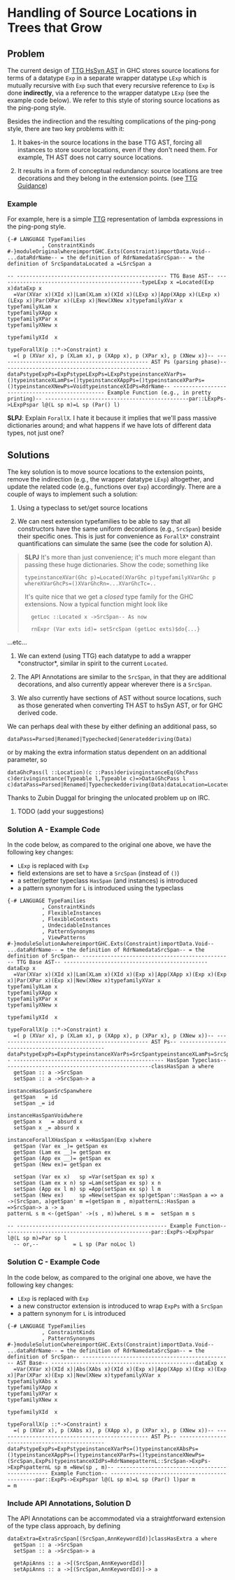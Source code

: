 # Handling of Source Locations in Trees that Grow

## Problem


The current design of [ TTG HsSyn AST](https://ghc.haskell.org/trac/ghc/wiki/ImplementingTreesThatGrow/TreesThatGrowGuidance) in GHC stores source locations for terms of a datatype `Exp` in a separate wrapper datatype `LExp` which is mutually recursive with `Exp` such that every recursive reference to `Exp` is done **indirectly**, via a reference to the wrapper datatype `LExp` (see the example code below). We refer to this style of storing source locations as the ping-pong style.


Besides the indirection and the resulting complications of the ping-pong style, there are two key problems with it: 

1. It bakes-in the source locations in the base TTG AST, forcing all instances to store source locations, even if they don't need them.
  For example, TH AST does not carry source locations. 

1. It results in a form of conceptual redundancy: source locations are tree decorations and they belong in the extension points.
  (see [ TTG Guidance](https://ghc.haskell.org/trac/ghc/wiki/ImplementingTreesThatGrow/TreesThatGrowGuidance))

### Example


For example, here is a simple [ TTG](https://ghc.haskell.org/trac/ghc/wiki/ImplementingTreesThatGrow/TreesThatGrowGuidance) representation of lambda expressions in the ping-pong style.

```
{-# LANGUAGE TypeFamilies
           , ConstraintKinds
#-}moduleOriginalwhereimportGHC.Exts(Constraint)importData.Void-- ...dataRdrName-- = the definition of RdrNamedataSrcSpan-- = the definition of SrcSpandataLocated a =LSrcSpan a

-- ------------------------------------------------ TTG Base AST-- ----------------------------------------------typeLExp x =Located(Exp x)dataExp x
  =Var(XVar x)(XId x)|Lam(XLam x)(XId x)(LExp x)|App(XApp x)(LExp x)(LExp x)|Par(XPar x)(LExp x)|New(XNew x)typefamilyXVar x
typefamilyXLam x
typefamilyXApp x
typefamilyXPar x
typefamilyXNew x

typefamilyXId  x

typeForallX(p ::*->Constraint) x
  =( p (XVar x), p (XLam x), p (XApp x), p (XPar x), p (XNew x))-- ------------------------------------------------ AST Ps (parsing phase)-- ----------------------------------------------dataPstypeExpPs=ExpPstypeLExpPs=LExpPstypeinstanceXVarPs=()typeinstanceXLamPs=()typeinstanceXAppPs=()typeinstanceXParPs=()typeinstanceXNewPs=VoidtypeinstanceXIdPs=RdrName-- ------------------------------------------------ Example Function (e.g., in pretty printing)-- ----------------------------------------------par::LExpPs->LExpPspar l@(L sp m)=L sp (Par() l)
```

**SLPJ**: Explain `ForallX`.  I hate it because it implies that we'll pass massive dictionaries around; and what happens if we have lots of different data types, not just one?

## Solutions


The key solution is to move source locations to the extension points, remove the indirection (e.g., the wrapper datatype `LExp`) altogether, and update the related code (e.g., functions over `Exp`) accordingly. 
There are a couple of ways to implement such a solution:

1. Using a typeclass to set/get source locations

1. We can nest extension typefamilies to be able to say that all constructors have the same uniform decorations (e.g., `SrcSpan`) beside their specific ones. This is just for convenience as `ForallX*` constraint quantifications can simulate the same (see the code for solution A).

> **SLPJ** It's more than just convenience; it's much more elegant than passing these huge dictionaries.  Show the code; something like
>
> ```
> typeinstanceXVar(Ghc p)=Located(XVarGhc p)typefamilyXVarGhc p whereXVarGhcPs=()XVarGhcRn=...XVarGhcTc=..
> ```
>
>
> It's quite nice that we get a *closed* type family for the GHC extensions. Now a typical function might look like
>
> ```
>   getLoc ::Located x ->SrcSpan-- As now
>
>   rnExpr (Var exts id)= setSrcSpan (getLoc exts)$do{...}
> ```


...etc...

1. We can extend (using TTG) each datatype to add a wrapper \*constructor\*, similar in spirit to the current `Located`.

1. The API Annotations are similar to the `SrcSpan`, in that they are additional decorations, and also currently appear wherever there is a `SrcSpan`.

1. We also currently have sections of AST without source locations, such as those generated when converting TH AST to hsSyn AST, or for GHC derived code.


We can perhaps deal with these by either defining an additional pass, so

```
dataPass=Parsed|Renamed|Typechecked|Generatedderiving(Data)
```


or by making the extra information status dependent on an additional parameter, so

```
dataGhcPass(l ::Location)(c ::Pass)derivinginstanceEq(GhcPass c)derivinginstance(Typeable l,Typeable c)=>Data(GhcPass l c)dataPass=Parsed|Renamed|Typecheckedderiving(Data)dataLocation=Located|UnLocated
```


Thanks to Zubin Duggal for bringing the unlocated problem up on IRC.
 

1. TODO (add your suggestions)

### Solution A - Example Code


In the code below, as compared to the original one above, we have the following key changes:

- `LExp` is replaced with `Exp`
- field extensions are set to have a `SrcSpan` (instead of `()`)
- a setter/getter typeclass `HasSpan` (and instances) is introduced
- a pattern synonym for `L` is introduced using the typeclass

```
{-# LANGUAGE TypeFamilies
           , ConstraintKinds
           , FlexibleInstances
           , FlexibleContexts
           , UndecidableInstances
           , PatternSynonyms
           , ViewPatterns
#-}moduleSolutionAwhereimportGHC.Exts(Constraint)importData.Void-- ...dataRdrName-- = the definition of RdrNamedataSrcSpan-- = the definition of SrcSpan-- ------------------------------------------------ TTG Base AST-- ----------------------------------------------dataExp x
  =Var(XVar x)(XId x)|Lam(XLam x)(XId x)(Exp x)|App(XApp x)(Exp x)(Exp x)|Par(XPar x)(Exp x)|New(XNew x)typefamilyXVar x
typefamilyXLam x
typefamilyXApp x
typefamilyXPar x
typefamilyXNew x

typefamilyXId  x

typeForallX(p ::*->Constraint) x
  =( p (XVar x), p (XLam x), p (XApp x), p (XPar x), p (XNew x))-- ------------------------------------------------ AST Ps-- ----------------------------------------------dataPstypeExpPs=ExpPstypeinstanceXVarPs=SrcSpantypeinstanceXLamPs=SrcSpantypeinstanceXAppPs=SrcSpantypeinstanceXParPs=SrcSpantypeinstanceXNewPs=VoidtypeinstanceXIdPs=RdrName-- ------------------------------------------------ HasSpan Typeclass-- ----------------------------------------------classHasSpan a where
  getSpan :: a ->SrcSpan
  setSpan :: a ->SrcSpan-> a

instanceHasSpanSrcSpanwhere
  getSpan   = id
  setSpan _= id

instanceHasSpanVoidwhere
  getSpan x   = absurd x
  setSpan x _= absurd x

instanceForallXHasSpan x =>HasSpan(Exp x)where
  getSpan (Var ex _)= getSpan ex
  getSpan (Lam ex __)= getSpan ex
  getSpan (App ex __)= getSpan ex
  getSpan (New ex)= getSpan ex

  setSpan (Var ex x)   sp =Var(setSpan ex sp) x
  setSpan (Lam ex x n) sp =Lam(setSpan ex sp) x n
  setSpan (App ex l m) sp =App(setSpan ex sp) l m
  setSpan (New ex)     sp =New(setSpan ex sp)getSpan'::HasSpan a => a ->(SrcSpan, a)getSpan' m =(getSpan m , m)patternL::HasSpan a =>SrcSpan-> a -> a
patternL s m <-(getSpan' ->(s , m))whereL s m =  setSpan m s

-- ------------------------------------------------ Example Function-- ----------------------------------------------par::ExpPs->ExpPspar l@(L sp m)=Par sp l
  -- or,--           = L sp (Par noLoc l)
```

### Solution C - Example Code


In the code below, as compared to the original one above, we have the following key changes:

- `LExp` is replaced with `Exp`
- a new constructor extension is introduced to wrap `ExpPs` with a `SrcSpan`
- a pattern synonym for `L` is introduced

```
{-# LANGUAGE TypeFamilies
           , ConstraintKinds
           , PatternSynonyms
#-}moduleSolutionCwhereimportGHC.Exts(Constraint)importData.Void-- ...dataRdrName-- = the definition of RdrNamedataSrcSpan-- = the definition of SrcSpan-- ------------------------------------------------ AST Base-- ----------------------------------------------dataExp x
  =Var(XVar x)(XId x)|Abs(XAbs x)(XId x)(Exp x)|App(XApp x)(Exp x)(Exp x)|Par(XPar x)(Exp x)|New(XNew x)typefamilyXVar x
typefamilyXAbs x
typefamilyXApp x
typefamilyXPar x
typefamilyXNew x

typefamilyXId  x

typeForallX(p ::*->Constraint) x
  =( p (XVar x), p (XAbs x), p (XApp x), p (XPar x), p (XNew x))-- ------------------------------------------------ AST Ps-- ----------------------------------------------dataPstypeExpPs=ExpPstypeinstanceXVarPs=()typeinstanceXAbsPs=()typeinstanceXAppPs=()typeinstanceXParPs=()typeinstanceXNewPs=(SrcSpan,ExpPs)typeinstanceXIdPs=RdrNamepatternL::SrcSpan->ExpPs->ExpPspatternL sp m =New(sp , m)-- ------------------------------------------------ Example Function-- ----------------------------------------------par::ExpPs->ExpPspar l@(L sp m)=L sp (Par() l)par m          = m
```

### Include API Annotations, Solution D


The API Annotations can be accommodated via a straightforward extension of the type class approach, by defining

```
dataExtra=ExtraSrcSpan[(SrcSpan,AnnKeywordId)]classHasExtra a where
  getSpan :: a ->SrcSpan
  setSpan :: a ->SrcSpan-> a

  getApiAnns :: a ->[(SrcSpan,AnnKeywordId)]
  setApiAnns :: a ->[(SrcSpan,AnnKeywordId)]-> a
```